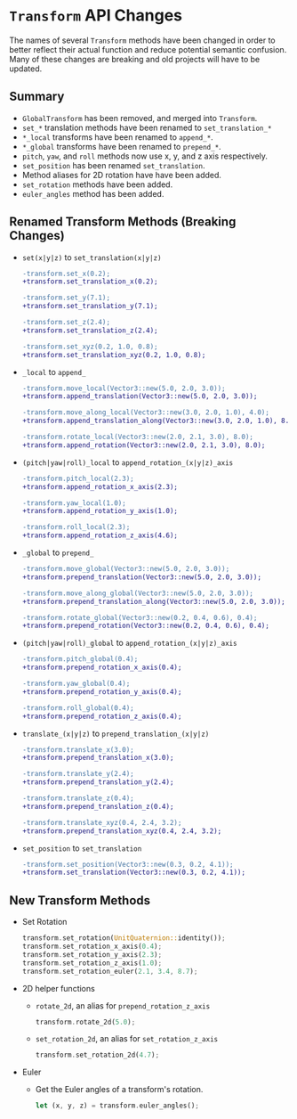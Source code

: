 # `Transform` API Changes

The names of several `Transform` methods have been changed in order to better reflect their actual function and reduce potential semantic confusion. Many of these changes are breaking and old projects will have to be updated.

## Summary

- `GlobalTransform` has been removed, and merged into `Transform`.
- `set_*` translation methods have been renamed to `set_translation_*`
- `*_local` transforms have been renamed to `append_*`.
- `*_global` transforms have been renamed to `prepend_*`.
- `pitch`, `yaw`, and `roll` methods now use x, y, and z axis respectively.
- `set_position` has been renamed `set_translation`.
- Method aliases for 2D rotation have have been added.
- `set_rotation` methods have been added.
- `euler_angles` method has been added.

## Renamed Transform Methods (Breaking Changes)

- `set(x|y|z)` to `set_translation(x|y|z)`

  ```patch
  -transform.set_x(0.2);
  +transform.set_translation_x(0.2);

  -transform.set_y(7.1);
  +transform.set_translation_y(7.1);

  -transform.set_z(2.4);
  +transform.set_translation_z(2.4);

  -transform.set_xyz(0.2, 1.0, 0.8);
  +transform.set_translation_xyz(0.2, 1.0, 0.8);
  ```

- `_local` to `append_`

  ```patch
  -transform.move_local(Vector3::new(5.0, 2.0, 3.0));
  +transform.append_translation(Vector3::new(5.0, 2.0, 3.0));

  -transform.move_along_local(Vector3::new(3.0, 2.0, 1.0), 4.0);
  +transform.append_translation_along(Vector3::new(3.0, 2.0, 1.0), 8.0);

  -transform.rotate_local(Vector3::new(2.0, 2.1, 3.0), 8.0);
  +transform.append_rotation(Vector3::new(2.0, 2.1, 3.0), 8.0);
  ```

- `(pitch|yaw|roll)_local` to `append_rotation_(x|y|z)_axis`

  ```patch
  -transform.pitch_local(2.3);
  +transform.append_rotation_x_axis(2.3);

  -transform.yaw_local(1.0);
  +transform.append_rotation_y_axis(1.0);

  -transform.roll_local(2.3);
  +transform.append_rotation_z_axis(4.6);
  ```

- `_global` to `prepend_`

  ```patch
  -transform.move_global(Vector3::new(5.0, 2.0, 3.0));
  +transform.prepend_translation(Vector3::new(5.0, 2.0, 3.0));

  -transform.move_along_global(Vector3::new(5.0, 2.0, 3.0));
  +transform.prepend_translation_along(Vector3::new(5.0, 2.0, 3.0));

  -transform.rotate_global(Vector3::new(0.2, 0.4, 0.6), 0.4);
  +transform.prepend_rotation(Vector3::new(0.2, 0.4, 0.6), 0.4);
  ```

- `(pitch|yaw|roll)_global` to `append_rotation_(x|y|z)_axis`

  ```patch
  -transform.pitch_global(0.4);
  +transform.prepend_rotation_x_axis(0.4);

  -transform.yaw_global(0.4);
  +transform.prepend_rotation_y_axis(0.4);

  -transform.roll_global(0.4);
  +transform.prepend_rotation_z_axis(0.4);
  ```

- `translate_(x|y|z)` to `prepend_translation_(x|y|z)`

  ```patch
  -transform.translate_x(3.0);
  +transform.prepend_translation_x(3.0);

  -transform.translate_y(2.4);
  +transform.prepend_translation_y(2.4);

  -transform.translate_z(0.4);
  +transform.prepend_translation_z(0.4);

  -transform.translate_xyz(0.4, 2.4, 3.2);
  +transform.prepend_translation_xyz(0.4, 2.4, 3.2);
  ```

- `set_position` to `set_translation`

  ```patch
  -transform.set_position(Vector3::new(0.3, 0.2, 4.1));
  +transform.set_translation(Vector3::new(0.3, 0.2, 4.1));
  ```

## New Transform Methods

- Set Rotation

  ```rust ,ignore
  transform.set_rotation(UnitQuaternion::identity());
  transform.set_rotation_x_axis(0.4);
  transform.set_rotation_y_axis(2.3);
  transform.set_rotation_z_axis(1.0);
  transform.set_rotation_euler(2.1, 3.4, 8.7);
  ```

- 2D helper functions

  - `rotate_2d`, an alias for `prepend_rotation_z_axis`

    ```rust ,ignore
    transform.rotate_2d(5.0);
    ```

  - `set_rotation_2d`, an alias for `set_rotation_z_axis`

    ```rust ,ignore
    transform.set_rotation_2d(4.7);
    ```

- Euler

  - Get the Euler angles of a transform's rotation.

    ```rust ,ignore
    let (x, y, z) = transform.euler_angles();
    ```
